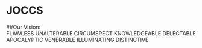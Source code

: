 # JOCCS

##Our Vision:     
    FLAWLESS
    UNALTERABLE
    CIRCUMSPECT
    KNOWLEDGEABLE
    DELECTABLE
    APOCALYPTIC
    VENERABLE
    ILLUMINATING
    DISTINCTIVE